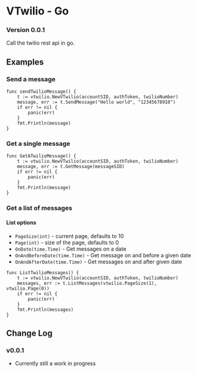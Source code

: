 # VTwilio - Go
### Version 0.0.1
Call the twilio rest api in go.

## Examples
### Send a message
```
func sendTwilioMessage() {
	t := vtwilio.NewVTwilio(accountSID, authToken, twilioNumber)
	message, err := t.SendMessage("Hello world", "12345678910")
	if err != nil {
		panic(err)
	}
	fmt.Println(message)
}
```

### Get a single message
```
func GetATwilioMessage() {
	t := vtwilio.NewVTwilio(accountSID, authToken, twilioNumber)
	message, err := t.GetMessage(messageSID)
	if err != nil {
		panic(err)
	}
	fmt.Println(message)
}
```

### Get a list of messages
#### List options
- `PageSize(int)` - current page, defaults to 10
- `Page(int)` - size of the page, defaults to 0
- `OnDate(time.Time)` - Get messages on a date
- `OnAndBeforeDate(time.Time)` - Get message on and before a given date
- `OnAndAfterDate(time.Time)` - Get messages on and after given date
```
func ListTwilioMessages() {
	t := vtwilio.NewVTwilio(accountSID, authToken, twilioNumber)
	messages, err := t.ListMessages(vtwilio.PageSize(1), vtwilio.Page(0))
	if err != nil {
		panic(err)
	}
	fmt.Println(messages)
}
```

## Change Log
### v0.0.1
- Currently still a work in progress
